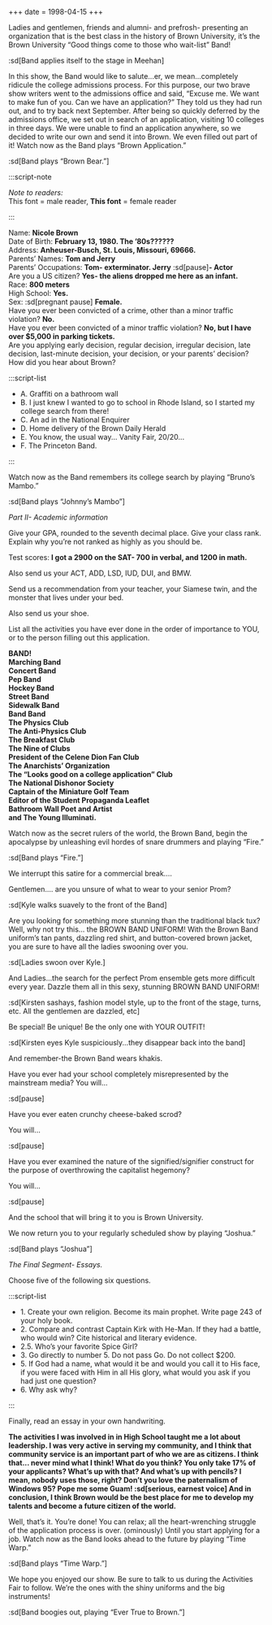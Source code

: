 +++
date = 1998-04-15
+++

Ladies and gentlemen, friends and alumni- and prefrosh- presenting an organization that is the best class in the history of Brown University, it’s the Brown University “Good things come to those who wait-list” Band!

:sd[Band applies itself to the stage in Meehan]

In this show, the Band would like to salute...er, we mean...completely ridicule the college admissions process. For this purpose, our two brave show writers went to the admissions office and said, “Excuse me. We want to make fun of you. Can we have an application?” They told us they had run out, and to try back next September. After being so quickly deferred by the admissions office, we set out in search of an application, visiting 10 colleges in three days. We were unable to find an application anywhere, so we decided to write our own and send it into Brown. We even filled out part of it! Watch now as the Band plays “Brown Application.”

:sd[Band plays “Brown Bear.”]

:::script-note

_Note to readers:_\
This font = male reader, **This font** = female reader

:::

Name: **Nicole Brown**\
Date of Birth: **February 13, 1980. The ’80s??????**\
Address: **Anheuser-Busch, St. Louis, Missouri, 69666.**\
Parents’ Names: **Tom and Jerry**\
Parents’ Occupations: **Tom- exterminator. Jerry** :sd[pause]**- Actor**\
Are you a US citizen? **Yes- the aliens dropped me here as an infant.**\
Race: **800 meters**\
High School: **Yes.**\
Sex: :sd[pregnant pause] **Female.**\
Have you ever been convicted of a crime, other than a minor traffic violation? **No.**\
Have you ever been convicted of a minor traffic violation? **No, but I have over $5,000 in parking tickets.**\
Are you applying early decision, regular decision, irregular decision, late decision, last-minute decision, your decision, or your parents’ decision?\
How did you hear about Brown?

:::script-list

- A. Graffiti on a bathroom wall
- B. I just knew I wanted to go to school in Rhode Island, so I started my college search from there!
- C. An ad in the National Enquirer
- D. Home delivery of the Brown Daily Herald
- E. You know, the usual way... Vanity Fair, 20/20...
- F. The Princeton Band.

:::

Watch now as the Band remembers its college search by playing “Bruno’s Mambo.”

:sd[Band plays “Johnny’s Mambo”]

_Part II- Academic information_

Give your GPA, rounded to the seventh decimal place. Give your class rank. Explain why you’re not ranked as highly as you should be.

Test scores: **I got a 2900 on the SAT- 700 in verbal, and 1200 in math.**

Also send us your ACT, ADD, LSD, IUD, DUI, and BMW.

Send us a recommendation from your teacher, your Siamese twin, and the monster that lives under your bed.

Also send us your shoe.

List all the activities you have ever done in the order of importance to YOU, or to the person filling out this application.

**BAND!\
Marching Band\
Concert Band\
Pep Band\
Hockey Band\
Street Band\
Sidewalk Band\
Band Band\
The Physics Club\
The Anti-Physics Club\
The Breakfast Club\
The Nine of Clubs\
President of the Celene Dion Fan Club\
The Anarchists’ Organization\
The “Looks good on a college application” Club\
The National Dishonor Society\
Captain of the Miniature Golf Team\
Editor of the Student Propaganda Leaflet\
Bathroom Wall Poet and Artist\
and The Young Illuminati.**

Watch now as the secret rulers of the world, the Brown Band, begin the apocalypse by unleashing evil hordes of snare drummers and playing “Fire.”

:sd[Band plays “Fire.”]

We interrupt this satire for a commercial break....

Gentlemen.... are you unsure of what to wear to your senior Prom?

:sd[Kyle walks suavely to the front of the Band]

Are you looking for something more stunning than the traditional black tux? Well, why not try this... the BROWN BAND UNIFORM! With the Brown Band uniform’s tan pants, dazzling red shirt, and button-covered brown jacket, you are sure to have all the ladies swooning over you.

:sd[Ladies swoon over Kyle.]

And Ladies...the search for the perfect Prom ensemble gets more difficult every year. Dazzle them all in this sexy, stunning BROWN BAND UNIFORM!

:sd[Kirsten sashays, fashion model style, up to the front of the stage, turns, etc. All the gentlemen are dazzled, etc]

Be special! Be unique! Be the only one with YOUR OUTFIT!

:sd[Kirsten eyes Kyle suspiciously...they disappear back into the band]

And remember-the Brown Band wears khakis.

Have you ever had your school completely misrepresented by the mainstream media? You will...

:sd[pause]

Have you ever eaten crunchy cheese-baked scrod?

You will...

:sd[pause]

Have you ever examined the nature of the signified/signifier construct for the purpose of overthrowing the capitalist hegemony?

You will...

:sd[pause]

And the school that will bring it to you is Brown University.

We now return you to your regularly scheduled show by playing “Joshua.”

:sd[Band plays “Joshua”]

_The Final Segment- Essays._

Choose five of the following six questions.

:::script-list

- 1\. Create your own religion. Become its main prophet. Write page 243 of your holy book.
- 2\. Compare and contrast Captain Kirk with He-Man. If they had a battle, who would win? Cite historical and literary evidence.
- 2.5. Who’s your favorite Spice Girl?
- 3\. Go directly to number 5. Do not pass Go. Do not collect $200.
- 5\. If God had a name, what would it be and would you call it to His face, if you were faced with Him in all His glory, what would you ask if you had just one question?
- 6\. Why ask why?

:::

Finally, read an essay in your own handwriting.

**The activities I was involved in in High School taught me a lot about leadership. I was very active in serving my community, and I think that community service is an important part of who we are as citizens. I think that... never mind what I think! What do you think? You only take 17% of your applicants? What’s up with that? And what’s up with pencils? I mean, nobody uses those, right? Don’t you love the paternalism of Windows 95? Pope me some Guam! :sd[serious, earnest voice] And in conclusion, I think Brown would be the best place for me to develop my talents and become a future citizen of the world.**

Well, that’s it. You’re done! You can relax; all the heart-wrenching struggle of the application process is over. (ominously) Until you start applying for a job. Watch now as the Band looks ahead to the future by playing “Time Warp.”

:sd[Band plays “Time Warp.”]

We hope you enjoyed our show. Be sure to talk to us during the Activities Fair to follow. We’re the ones with the shiny uniforms and the big instruments!

:sd[Band boogies out, playing “Ever True to Brown.”]
